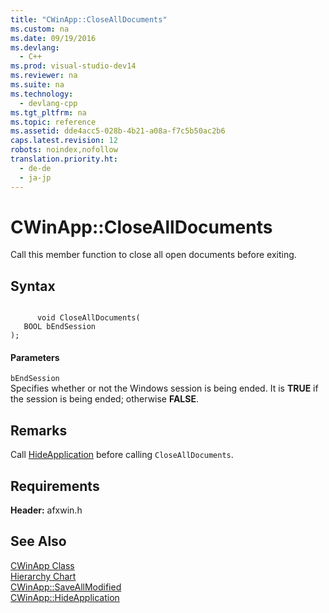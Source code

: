 ```yaml
---
title: "CWinApp::CloseAllDocuments"
ms.custom: na
ms.date: 09/19/2016
ms.devlang: 
  - C++
ms.prod: visual-studio-dev14
ms.reviewer: na
ms.suite: na
ms.technology: 
  - devlang-cpp
ms.tgt_pltfrm: na
ms.topic: reference
ms.assetid: dde4acc5-028b-4b21-a08a-f7c5b50ac2b6
caps.latest.revision: 12
robots: noindex,nofollow
translation.priority.ht: 
  - de-de
  - ja-jp
---
```

# CWinApp::CloseAllDocuments
Call this member function to close all open documents before exiting.  
  
## Syntax  
  
```  
  
      void CloseAllDocuments(  
   BOOL bEndSession   
);  
```  
  
#### Parameters  
 `bEndSession`  
 Specifies whether or not the Windows session is being ended. It is **TRUE** if the session is being ended; otherwise **FALSE**.  
  
## Remarks  
 Call [HideApplication](../vs140/CWinApp--HideApplication.md) before calling `CloseAllDocuments`.  
  
## Requirements  
 **Header:** afxwin.h  
  
## See Also  
 [CWinApp Class](../vs140/CWinApp-Class.md)   
 [Hierarchy Chart](../vs140/Hierarchy-Chart.md)   
 [CWinApp::SaveAllModified](../vs140/CWinApp--SaveAllModified.md)   
 [CWinApp::HideApplication](../vs140/CWinApp--HideApplication.md)